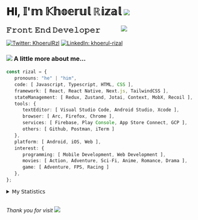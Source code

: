 <h1> 𝐇𝐢, 𝕀'𝕞 𝕂𝕙𝕠𝕖𝕣𝕦𝕝 ℝ𝕚𝕫𝕒𝕝 <img src="https://media.giphy.com/media/mGcNjsfWAjY5AEZNw6/giphy.gif" width="50"></h1>
<img align='right' src="https://media.giphy.com/media/v1.Y2lkPTc5MGI3NjExOWI2ajR2NGJubzBsZHFuaHMwajRrcDNsNXJwOG8yb3F0NjhkNXF4OSZlcD12MV9pbnRlcm5hbF9naWZfYnlfaWQmY3Q9cw/fkZukR450RQ1qnGaq9/giphy.gif" width="200">
<strong style="font-size:20px;">𝙵𝚛𝚘𝚗𝚝 𝙴𝚗𝚍 𝙳𝚎𝚟𝚎𝚕𝚘𝚙𝚎𝚛</strong>
</p></em>

[![Twitter: KhoerulRzl](https://img.shields.io/twitter/follow/KhoerulRzl?style=social)](https://twitter.com/KhoerulRzl)
[![LinkedIn: khoerul-rizal](https://img.shields.io/badge/khoerul--rizal-blue?style=flat-square&logo=Linkedin&logoColor=white&link=https://www.linkedin.com/in/khoerul-rizal/)](https://www.linkedin.com/in/khoerul-rizal/)

### <img src="https://media.giphy.com/media/VgCDAzcKvsR6OM0uWg/giphy.gif" width="50"> A little more about me...

```typescript
const rizal = {
   pronouns: "he" | "him",
   code: [ Javascript, Typescript, HTML, CSS ],
   framework: [ React, React Native, Next.js, TailwindCSS ],
   stateManagement: [ Redux, Zustand, Jotai, Context, MobX, Recoil ],
   tools: {
      textEditor: [ Visual Studio Code, Android Studio, Xcode ],
      browser: [ Arc, Firefox, Chrome ],
      services: [ Firebase, Play Console, App Store Connect, GCP ],
      others: [ Github, Postman, iTerm ]
   },
   platform: [ Android, iOS, Web ],
   interest: {
      programming: [ Mobile Development, Web Development ],
      movies: [ Action, Adventure, Sci-Fi, Anime, Romance, Drama ],
      game: [ Adventure, FPS, Racing ]
   },
};
```

<details>
  <summary>𝖬𝗒 𝖲𝗍𝖺𝗍𝗂𝗌𝗍𝗂𝖼𝗌</summary><br/>
   
<!--START_SECTION:waka-->
![Code Time](http://img.shields.io/badge/Code%20Time-382%20hrs%2055%20mins-blue)

![Profile Views](http://img.shields.io/badge/Profile%20Views-1-blue)

**🐱 My GitHub Data** 

> 📦 164.8 kB Used in GitHub's Storage 
 > 
> 💼 Opted to Hire
 > 
> 📜 31 Public Repositories 
 > 
> 🔑 7 Private Repositories 
 > 
**I'm an Early 🐤** 

```text
🌞 Morning                10530 commits       █████████░░░░░░░░░░░░░░░░   34.87 % 
🌆 Daytime                13203 commits       ███████████░░░░░░░░░░░░░░   43.72 % 
🌃 Evening                6324 commits        █████░░░░░░░░░░░░░░░░░░░░   20.94 % 
🌙 Night                  140 commits         ░░░░░░░░░░░░░░░░░░░░░░░░░   00.46 % 
```
📅 **I'm Most Productive on Tuesday** 

```text
Monday                   5968 commits        █████░░░░░░░░░░░░░░░░░░░░   19.76 % 
Tuesday                  6758 commits        ██████░░░░░░░░░░░░░░░░░░░   22.38 % 
Wednesday                4988 commits        ████░░░░░░░░░░░░░░░░░░░░░   16.52 % 
Thursday                 5845 commits        █████░░░░░░░░░░░░░░░░░░░░   19.36 % 
Friday                   4337 commits        ████░░░░░░░░░░░░░░░░░░░░░   14.36 % 
Saturday                 1008 commits        █░░░░░░░░░░░░░░░░░░░░░░░░   03.34 % 
Sunday                   1293 commits        █░░░░░░░░░░░░░░░░░░░░░░░░   04.28 % 
```


📊 **This Week I Spent My Time On** 

```text
🕑︎ Time Zone: Asia/Jakarta

💬 Programming Languages: 
TypeScript               45 hrs 7 mins       ███████████████░░░░░░░░░░   61.00 % 
Other                    14 hrs 54 mins      █████░░░░░░░░░░░░░░░░░░░░   20.14 % 
JavaScript               6 hrs 11 mins       ██░░░░░░░░░░░░░░░░░░░░░░░   08.38 % 
Figma Design             4 hrs 20 mins       █░░░░░░░░░░░░░░░░░░░░░░░░   05.87 % 
JSON                     1 hr 32 mins        █░░░░░░░░░░░░░░░░░░░░░░░░   02.09 % 

🔥 Editors: 
VS Code                  55 hrs 23 mins      ███████████████████░░░░░░   74.89 % 
Slack                    11 hrs 2 mins       ████░░░░░░░░░░░░░░░░░░░░░   14.93 % 
Figma                    4 hrs 20 mins       █░░░░░░░░░░░░░░░░░░░░░░░░   05.87 % 
Terminal                 1 hr 42 mins        █░░░░░░░░░░░░░░░░░░░░░░░░   02.31 % 
iTerm2                   1 hr 7 mins         ░░░░░░░░░░░░░░░░░░░░░░░░░   01.52 % 

💻 Operating System: 
Mac                      73 hrs 58 mins      █████████████████████████   100.00 % 
```

**I Mostly Code in JavaScript** 

```text
JavaScript               41 repos            █████████████████░░░░░░░░   68.33 % 
TypeScript               12 repos            █████░░░░░░░░░░░░░░░░░░░░   20.00 % 
Go                       2 repos             █░░░░░░░░░░░░░░░░░░░░░░░░   03.33 % 
Jupyter Notebook         1 repo              ░░░░░░░░░░░░░░░░░░░░░░░░░   01.67 % 
Java                     1 repo              ░░░░░░░░░░░░░░░░░░░░░░░░░   01.67 % 
```



**Timeline**

![Lines of Code chart](https://raw.githubusercontent.com/khoerulrizal/khoerulrizal/main/assets/bar_graph.png)


 Last Updated on 27/06/2024 00:41:43 UTC
<!--END_SECTION:waka-->
</details>
<br/>

<em>Thank you for visit</em> <img src="https://media.giphy.com/media/v1.Y2lkPTc5MGI3NjExcHdvNm1qZWtjaGw0ZjdwM3Z3NnY2dHlueTVuODBta2FiY20wM2YybSZlcD12MV9pbnRlcm5hbF9naWZfYnlfaWQmY3Q9cw/tV25tpdKqdFa9x81k2/giphy.gif" width="40">
